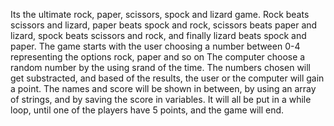 Its the ultimate rock, paper, scissors, spock and lizard game. 
Rock beats scissors and lizard, 
paper beats spock and rock,
scissors beats paper and lizard,
spock beats scissors and rock,
and finally lizard beats spock and paper.
The game starts with the user choosing a number between 0-4 representing the options rock, paper and so on
The computer choose a random number by the using srand of the time.
The numbers chosen will get substracted, and based of the results, the user or the computer will gain a point.
The names and score will be shown in between, by using an array of strings, and by saving the score in variables. 
It will all be put in a while loop, until one of the players have 5 points, and the game will end.
